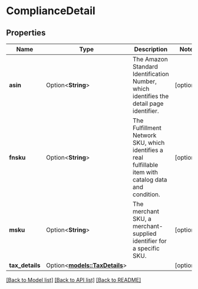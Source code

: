 # ComplianceDetail

## Properties

Name | Type | Description | Notes
------------ | ------------- | ------------- | -------------
**asin** | Option<**String**> | The Amazon Standard Identification Number, which identifies the detail page identifier. | [optional]
**fnsku** | Option<**String**> | The Fulfillment Network SKU, which identifies a real fulfillable item with catalog data and condition. | [optional]
**msku** | Option<**String**> | The merchant SKU, a merchant-supplied identifier for a specific SKU. | [optional]
**tax_details** | Option<[**models::TaxDetails**](TaxDetails.md)> |  | [optional]

[[Back to Model list]](../README.md#documentation-for-models) [[Back to API list]](../README.md#documentation-for-api-endpoints) [[Back to README]](../README.md)


